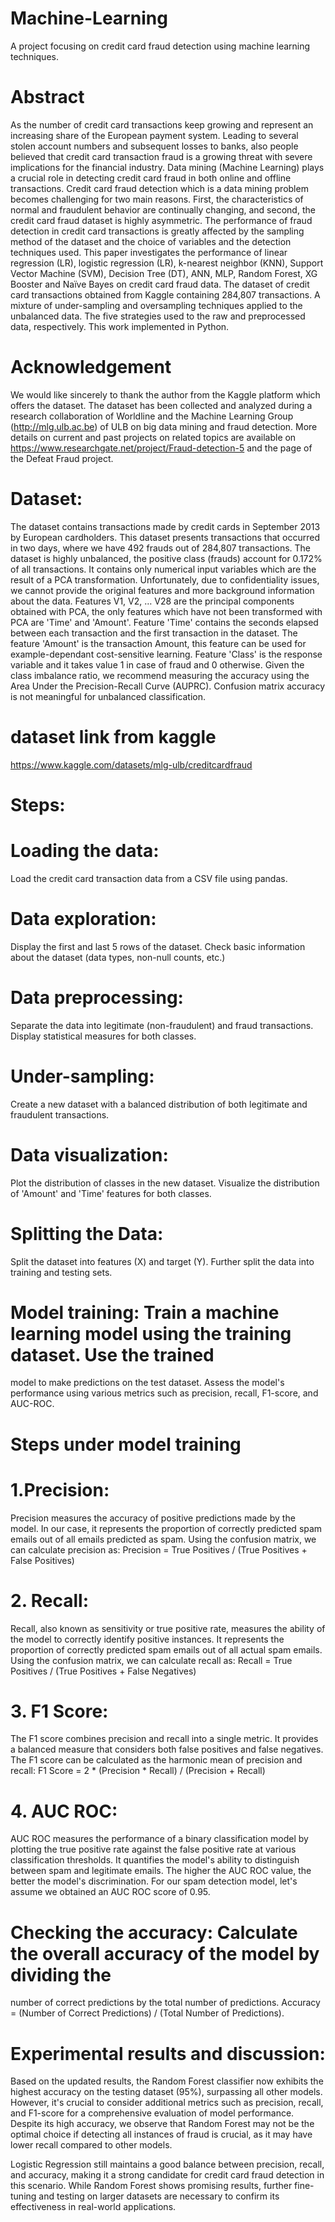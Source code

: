 # Machine-Learning
A project focusing on credit card fraud detection using machine learning techniques.
# Abstract
As the number of credit card transactions keep growing and represent an increasing share of the 
European payment system. Leading to several stolen account numbers and subsequent losses to 
banks, also people believed that credit card transaction fraud is a growing threat with severe 
implications for the financial industry. Data mining (Machine Learning) plays a crucial role in 
detecting credit card fraud in both online and offline transactions. Credit card fraud detection 
which is a data mining problem becomes challenging for two main reasons. First, the 
characteristics of normal and fraudulent behavior are continually changing, and second, the credit 
card fraud dataset is highly asymmetric. The performance of fraud detection in credit card 
transactions is greatly affected by the sampling method of the dataset and the choice of variables 
and the detection techniques used. This paper investigates the performance of linear regression 
(LR), logistic regression (LR), k-nearest neighbor (KNN), Support Vector Machine (SVM), 
Decision Tree (DT), ANN, MLP, Random Forest, XG Booster and Naïve Bayes on credit card 
fraud data. The dataset of credit card transactions obtained from Kaggle containing 284,807
transactions. A mixture of under-sampling and oversampling techniques applied to the unbalanced 
data. The five strategies used to the raw and preprocessed data, respectively. This work 
implemented in Python.
# Acknowledgement
We would like sincerely to thank the author from the Kaggle platform which offers the dataset.
The dataset has been collected and analyzed during a research collaboration of Worldline and the 
Machine Learning Group (http://mlg.ulb.ac.be) of ULB on big data mining and fraud detection. 
More details on current and past projects on related topics are available on 
https://www.researchgate.net/project/Fraud-detection-5 and the page of the Defeat Fraud project.
# Dataset:
The dataset contains transactions made by credit cards in September 2013 by European 
cardholders. This dataset presents transactions that occurred in two days, where we have 
492 frauds out of 284,807 transactions. The dataset is highly unbalanced, the positive class 
(frauds) account for 0.172% of all transactions. It contains only numerical input variables 
which are the result of a PCA transformation. Unfortunately, due to confidentiality issues, 
we cannot provide the original features and more background information about the data. 
Features V1, V2, … V28 are the principal components obtained with PCA, the only 
features which have not been transformed with PCA are 'Time' and 'Amount'. Feature 
'Time' contains the seconds elapsed between each transaction and the first transaction in 
the dataset. The feature 'Amount' is the transaction Amount, this feature can be used for 
example-dependant cost-sensitive learning. Feature 'Class' is the response variable and it 
takes value 1 in case of fraud and 0 otherwise. Given the class imbalance ratio, we 
recommend measuring the accuracy using the Area Under the Precision-Recall Curve 
(AUPRC). Confusion matrix accuracy is not meaningful for unbalanced classification.
# dataset link from kaggle
https://www.kaggle.com/datasets/mlg-ulb/creditcardfraud
# Steps:
# Loading the data: 
Load the credit card transaction data from a CSV file using pandas.
# Data exploration:
Display the first and last 5 rows of the dataset. Check basic information 
about the dataset (data types, non-null counts, etc.)
# Data preprocessing:
Separate the data into legitimate (non-fraudulent) and fraud 
transactions. Display statistical measures for both classes.
# Under-sampling: 
Create a new dataset with a balanced distribution of both legitimate and 
fraudulent transactions.
# Data visualization:
Plot the distribution of classes in the new dataset. Visualize the 
distribution of 'Amount' and 'Time' features for both classes.
# Splitting the Data: 
Split the dataset into features (X) and target (Y). Further split the data 
into training and testing sets.
# Model training: Train a machine learning model using the training dataset. Use the trained 
model to make predictions on the test dataset. Assess the model's performance using 
various metrics such as precision, recall, F1-score, and AUC-ROC. 
# Steps under model training
# 1.Precision:
Precision measures the accuracy of positive predictions made by the model. In our case, it 
represents the proportion of correctly predicted spam emails out of all emails predicted as spam. 
Using the confusion matrix, we can calculate precision as:
Precision = True Positives / (True Positives + False Positives)
# 2. Recall:
Recall, also known as sensitivity or true positive rate, measures the ability of the model to correctly 
identify positive instances. It represents the proportion of correctly predicted spam emails out of 
all actual spam emails. Using the confusion matrix, we can calculate recall as:
 Recall = True Positives / (True Positives + False Negatives)
# 3. F1 Score:
The F1 score combines precision and recall into a single metric. It provides a balanced measure 
that considers both false positives and false negatives. The F1 score can be calculated as the 
harmonic mean of precision and recall:
 F1 Score = 2 * (Precision * Recall) / (Precision + Recall)
# 4. AUC ROC:
AUC ROC measures the performance of a binary classification model by plotting the true positive 
rate against the false positive rate at various classification thresholds. It quantifies the model's 
ability to distinguish between spam and legitimate emails. The higher the AUC ROC value, the 
better the model's discrimination. For our spam detection model, let's assume we obtained an AUC 
ROC score of 0.95.
# Checking the accuracy: Calculate the overall accuracy of the model by dividing the 
number of correct predictions by the total number of predictions. Accuracy = (Number of 
Correct Predictions) / (Total Number of Predictions).
# Experimental results and discussion:
Based on the updated results, the Random Forest classifier now exhibits the highest accuracy on the testing dataset (95%), surpassing all other models. However, it's crucial to consider additional metrics such as precision, recall, and F1-score for a comprehensive evaluation of model performance. Despite its high accuracy, we observe that Random Forest may not be the optimal choice if detecting all instances of fraud is crucial, as it may have lower recall compared to other models.

Logistic Regression still maintains a good balance between precision, recall, and accuracy, making it a strong candidate for credit card fraud detection in this scenario. While Random Forest shows promising results, further fine-tuning and testing on larger datasets are necessary to confirm its effectiveness in real-world applications.


